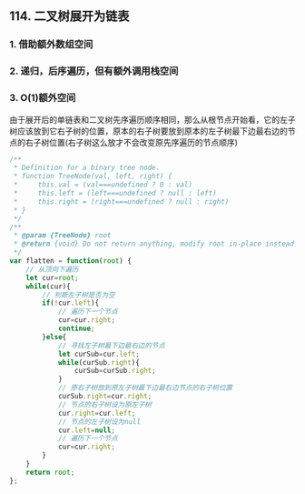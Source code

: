 ## 114. 二叉树展开为链表

### 1. 借助额外数组空间

### 2. 递归，后序遍历，但有额外调用栈空间

### 3. O(1)额外空间

由于展开后的单链表和二叉树先序遍历顺序相同，那么从根节点开始看，它的左子树应该放到它右子树的位置，原本的右子树要放到原本的左子树最下边最右边的节点的右子树位置(右子树这么放才不会改变原先序遍历的节点顺序)

```javascript
/**
 * Definition for a binary tree node.
 * function TreeNode(val, left, right) {
 *     this.val = (val===undefined ? 0 : val)
 *     this.left = (left===undefined ? null : left)
 *     this.right = (right===undefined ? null : right)
 * }
 */
/**
 * @param {TreeNode} root
 * @return {void} Do not return anything, modify root in-place instead.
 */
var flatten = function(root) {
    // 从顶向下遍历
    let cur=root;
    while(cur){
        // 判断左子树是否为空
        if(!cur.left){
            // 遍历下一个节点
            cur=cur.right;
            continue;
        }else{
            // 寻找左子树最下边最右边的节点
            let curSub=cur.left;
            while(curSub.right){
                curSub=curSub.right;
            }
            // 原右子树放到原左子树最下边最右边节点的右子树位置
            curSub.right=cur.right;
            // 节点的右子树设为原左子树
            cur.right=cur.left;
            // 节点的左子树设为null
            cur.left=null;
            // 遍历下一个节点
            cur=cur.right;
        }
    }
    return root;
};
```

### 